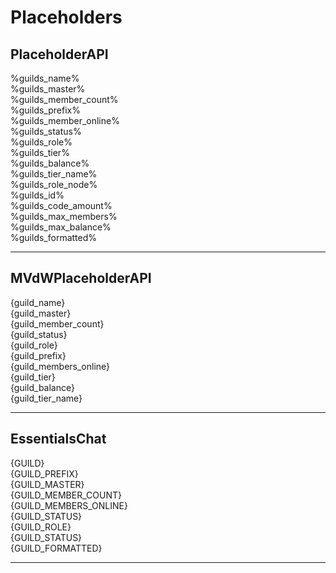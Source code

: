 # Placeholders

## PlaceholderAPI
%guilds_name%  
%guilds_master%  
%guilds_member_count%  
%guilds_prefix%  
%guilds_member_online%  
%guilds_status%  
%guilds_role%  
%guilds_tier%  
%guilds_balance%  
%guilds_tier_name%  
%guilds_role_node%  
%guilds_id%  
%guilds_code_amount%  
%guilds_max_members%  
%guilds_max_balance%  
%guilds_formatted%  
___

## MVdWPlaceholderAPI
{guild_name}  
{guild_master}  
{guild_member_count}  
{guild_status}  
{guild_role}  
{guild_prefix}  
{guild_members_online}  
{guild_tier}  
{guild_balance}  
{guild_tier_name}  
___

## EssentialsChat
{GUILD}  
{GUILD_PREFIX}  
{GUILD_MASTER}  
{GUILD_MEMBER_COUNT}  
{GUILD_MEMBERS_ONLINE}  
{GUILD_STATUS}  
{GUILD_ROLE}  
{GUILD_STATUS}  
{GUILD_FORMATTED}  
___